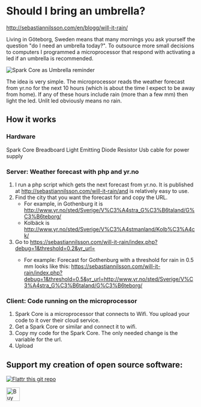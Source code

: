# Should I bring an umbrella?
http://sebastiannilsson.com/en/blogg/will-it-rain/

Living in Göteborg, Sweden means that many mornings you ask yourself the question "do I need an umbrella today?". To outsource more small decisions to computers I programmed a microprocessor that respond with activating a led if an umbrella is recommended.

![Spark Core as Umbrella reminder](http://sebastiannilsson.com/wp-content/uploads/2014/01/2014-01-06-11.11.08-300x224.jpg)

The idea is very simple. The microprocessor reads the weather forecast from yr.no for the next 10 hours (which is about the time I expect to be away from home). If any of these hours include rain (more than a few mm) then light the led. Unlit led obviously means no rain.

## How it works
### Hardware
Spark Core
Breadboard
Light Emitting Diode
Resistor
Usb cable for power supply

### Server: Weather forecast with php and yr.no
  1. I run a php script which gets the next forecast from yr.no. It is published at http://sebastiannilsson.com/will-it-rain/and is relatively easy to use.
  2. Find the city that you want the forecast for and copy the URL. 
      - For example, in Gothenburg it is http://www.yr.no/sted/Sverige/V%C3%A4stra_G%C3%B6taland/G%C3%B6teborg/
      - Kolbäck is http://www.yr.no/sted/Sverige/V%C3%A4stmanland/Kolb%C3%A4ck/
  3. Go to https://sebastiannilsson.com/will-it-rain/index.php?debug=1&threshold=0.2&yr_url=<URL HERE>
      - For example: Forecast for Gothenburg with a threshold for rain in 0.5 mm looks like this:
https://sebastiannilsson.com/will-it-rain/index.php?debug=1&threshold=0.5&yr_url=http://www.yr.no/sted/Sverige/V%C3%A4stra_G%C3%B6taland/G%C3%B6teborg/

### Client: Code running on the microprocessor

  1. Spark Core is a microprocessor that connects to Wifi. You upload your code to it over their cloud service.
  2. Get a Spark Core or similar and connect it to wifi.
  3. Copy my code for the Spark Core. The only needed change is the variable for the url.
  4. Upload

 
## Support my creation of open source software:
[![Flattr this git repo](http://api.flattr.com/button/flattr-badge-large.png)](https://flattr.com/submit/auto?user_id=sebnil&url=https://github.com/sebnil/will-it-rain)

<a href='https://ko-fi.com/A0A2HYRH' target='_blank'><img height='36' style='border:0px;height:36px;' src='https://az743702.vo.msecnd.net/cdn/kofi2.png?v=0' border='0' alt='Buy Me a Coffee at ko-fi.com' /></a>